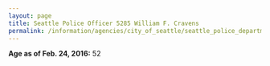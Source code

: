 ```yaml
---
layout: page
title: Seattle Police Officer 5285 William F. Cravens
permalink: /information/agencies/city_of_seattle/seattle_police_department/copbook/5285/
---
```


**Age as of Feb. 24, 2016:** 52

